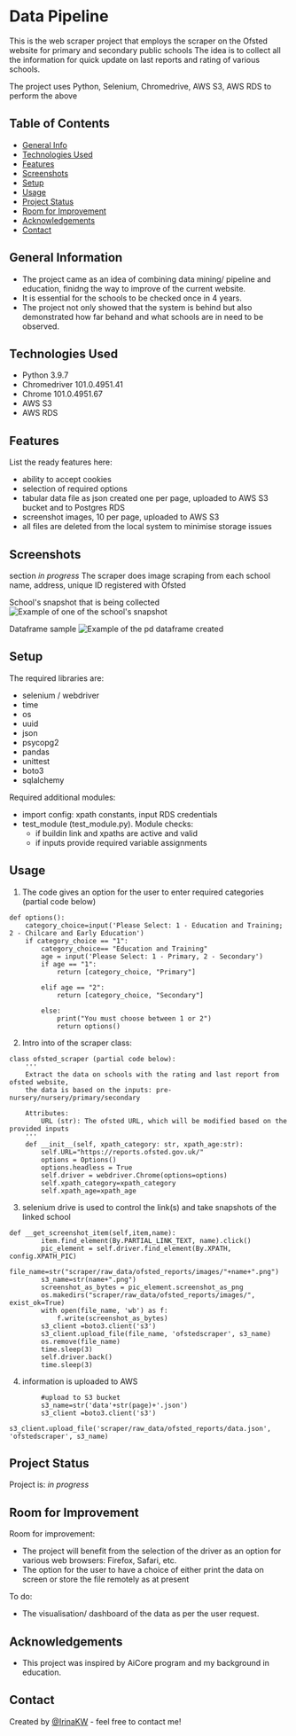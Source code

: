 # Data Pipeline

This is the web scraper project that employs the scraper on the Ofsted website for primary and secondary public schools
The idea is to collect all the information for quick update on last reports and rating of various schools.

The project uses Python, Selenium, Chromedrive, AWS S3, AWS RDS
 to perform the above

## Table of Contents
* [General Info](#general-information)
* [Technologies Used](#technologies-used)
* [Features](#features)
* [Screenshots](#screenshots)
* [Setup](#setup)
* [Usage](#usage)
* [Project Status](#project-status)
* [Room for Improvement](#room-for-improvement)
* [Acknowledgements](#acknowledgements)
* [Contact](#contact)



## General Information
- The project came as an idea of combining data mining/ pipeline and education, finidng the way to improve of the current website. 
- It is essential for the schools to be checked once in 4 years. 
- The project not only showed that the system is behind but also demonstrated how far behand and what schools are in need to be observed.


## Technologies Used
- Python 3.9.7
- Chromedriver 101.0.4951.41 
- Chrome 101.0.4951.67
- AWS S3
- AWS RDS



## Features
List the ready features here:
- ability to accept cookies
- selection of required options
- tabular data file as json created one per page, uploaded to AWS S3 bucket and to Postgres RDS
- screenshot images, 10 per page, uploaded to AWS S3
- all files are deleted from the local system to minimise storage issues


## Screenshots
section _in progress_
The scraper does image scraping from each school name, address, unique ID registered with Ofsted

School's snapshot that is being collected
![Example of one of the school's snapshot](.scraper/img/school_screenshot.png)

Dataframe sample
![Example of the pd dataframe created](.scraper/img/df.png)



## Setup
The required libraries are:
- selenium / webdriver
- time
- os
- uuid
- json
- psycopg2
- pandas
- unittest
- boto3
- sqlalchemy


Required additional modules:
- import config: xpath constants, input RDS credentials
- test_module (test_module.py). Module checks: 
    - if buildin link and xpaths are active and valid
    - if inputs provide required variable assignments


## Usage
1. The code gives an option for the user to enter required categories (partial code below)
```
def options():
    category_choice=input('Please Select: 1 - Education and Training; 2 - Chilcare and Early Education')
    if category_choice == "1":
        category_choice== "Education and Training"
        age = input('Please Select: 1 - Primary, 2 - Secondary')
        if age == "1":
            return [category_choice, "Primary"]
        
        elif age == "2":
            return [category_choice, "Secondary"]
        
        else:
            print("You must choose between 1 or 2")
            return options()
```

2. Intro into of the scraper class:
```
class ofsted_scraper (partial code below):
    '''
    Extract the data on schools with the rating and last report from ofsted website,
    the data is based on the inputs: pre-nursery/nursery/primary/secondary

    Attributes:
        URL (str): The ofsted URL, which will be modified based on the provided inputs
    '''
    def __init__(self, xpath_category: str, xpath_age:str):
        self.URL="https://reports.ofsted.gov.uk/"
        options = Options()
        options.headless = True
        self.driver = webdriver.Chrome(options=options)
        self.xpath_category=xpath_category
        self.xpath_age=xpath_age
```
3. selenium drive is used to control the link(s) and take snapshots of the linked school
```
def __get_screenshot_item(self,item,name):
        item.find_element(By.PARTIAL_LINK_TEXT, name).click()
        pic_element = self.driver.find_element(By.XPATH, config.XPATH_PIC)
        file_name=str("scraper/raw_data/ofsted_reports/images/"+name+".png")
        s3_name=str(name+".png")
        screenshot_as_bytes = pic_element.screenshot_as_png
        os.makedirs("scraper/raw_data/ofsted_reports/images/", exist_ok=True)
        with open(file_name, 'wb') as f:
            f.write(screenshot_as_bytes)
        s3_client =boto3.client('s3')
        s3_client.upload_file(file_name, 'ofstedscraper', s3_name)
        os.remove(file_name) 
        time.sleep(3)
        self.driver.back()
        time.sleep(3)
```
4. information is uploaded to AWS
```
        #upload to S3 bucket     
        s3_name=str('data'+str(page)+'.json')
        s3_client =boto3.client('s3')
        s3_client.upload_file('scraper/raw_data/ofsted_reports/data.json', 'ofstedscraper', s3_name)

```
## Project Status
Project is: _in progress_ 


## Room for Improvement
Room for improvement:
- The project will benefit from the selection of the driver as an option for various web browsers: Firefox, Safari, etc.
- The option for the user to have a choice of either print the data on screen or store the file remotely as at present

To do:
- The visualisation/ dashboard of the data as per the user request.


## Acknowledgements
- This project was inspired by AiCore program and my background in education.



## Contact
Created by [@IrinaKW](irina.k.white@gmail.com) - feel free to contact me!

